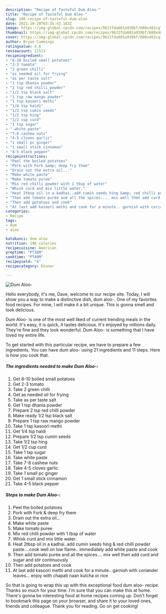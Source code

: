 ```yaml
---
description: "Recipe of Tasteful Dum Aloo-"
title: "Recipe of Tasteful Dum Aloo-"
slug: 100-recipe-of-tasteful-dum-aloo
date: 2021-10-20T03:35:43.103Z
image: https://img-global.cpcdn.com/recipes/9622fda801a939bf/680x482cq70/dum-aloo-recipe-main-photo.jpg
thumbnail: https://img-global.cpcdn.com/recipes/9622fda801a939bf/680x482cq70/dum-aloo-recipe-main-photo.jpg
cover: https://img-global.cpcdn.com/recipes/9622fda801a939bf/680x482cq70/dum-aloo-recipe-main-photo.jpg
author: Bryan Cummings
ratingvalue: 4.6
reviewcount: 21513
recipeingredient:
- "8-10 boiled small potatoes"
- "2-3 tomato"
- "2 green chilli"
- "as needed oil for frying"
- "as per taste salt"
- "1 tsp dhania powder"
- "2 tsp red chilli powder"
- "1/2 tsp black salt"
- "1 tsp raw mango powder"
- "1 tsp kasoori methi"
- "1/4 tsp haldi"
- "1/2 tsp cumin seeds"
- "1/2 tsp hing"
- "1/2 cup curd"
- "1 tsp sugar"
- " white paste"
- "7-8 cashew nuts"
- "4-5 cloves garlic"
- "1 small pc ginger"
- "1 small stick cinnamon"
- "4-5 black pepper"
recipeinstructions:
- "Peel the boiled potatoes"
- "Pork with Fork &amp; deep fry them"
- "Drain out the extra oil..."
- "Make white paste"
- "Make tomato puree"
- "Mix red chilli powder with 1 tbsp of water"
- "Whisk curd and mix little water."
- "Heat 2tbsp oil in a kadhai..add cumin seeds hing &amp; red chilli powder paste....cook well on low flame.. immediately add white paste and cook"
- "Then add tomato purée and all the spices.... mix well then add curd and sugar and stir continuously"
- "Then add potatoes and cook"
- "At last add kasoori methi and cook for a minute.. garnish with coriander leaves... enjoy with chapati naan kulcha or rice"
categories:
- Recipe
tags:
- dum
- aloo

katakunci: dum aloo 
nutrition: 196 calories
recipecuisine: American
preptime: "PT36M"
cooktime: "PT40M"
recipeyield: "4"
recipecategory: Dinner

---
```



![Dum Aloo-](https://img-global.cpcdn.com/recipes/9622fda801a939bf/680x482cq70/dum-aloo-recipe-main-photo.jpg)

Hello everybody, it's me, Dave, welcome to our recipe site. Today, I will show you a way to make a distinctive dish, dum aloo-. One of my favorites food recipes. For mine, I will make it a bit unique. This is gonna smell and look delicious.



Dum Aloo- is one of the most well liked of current trending meals in the world. It's easy, it is quick, it tastes delicious. It's enjoyed by millions daily. They're fine and they look wonderful. Dum Aloo- is something that I have loved my entire life.


To get started with this particular recipe, we have to prepare a few ingredients. You can have dum aloo- using 21 ingredients and 11 steps. Here is how you cook that.

<!--inarticleads1-->

##### The ingredients needed to make Dum Aloo-:

1. Get 8-10 boiled small potatoes
1. Get 2-3 tomato
1. Take 2 green chilli
1. Get as needed oil for frying
1. Take as per taste salt
1. Get 1 tsp dhania powder
1. Prepare 2 tsp red chilli powder
1. Make ready 1/2 tsp black salt
1. Prepare 1 tsp raw mango powder
1. Take 1 tsp kasoori methi
1. Get 1/4 tsp haldi
1. Prepare 1/2 tsp cumin seeds
1. Take 1/2 tsp hing
1. Get 1/2 cup curd
1. Take 1 tsp sugar
1. Take  white paste
1. Take 7-8 cashew nuts
1. Take 4-5 cloves garlic
1. Take 1 small pc ginger
1. Get 1 small stick cinnamon
1. Take 4-5 black pepper




<!--inarticleads2-->

##### Steps to make Dum Aloo-:

1. Peel the boiled potatoes
1. Pork with Fork &amp; deep fry them
1. Drain out the extra oil...
1. Make white paste
1. Make tomato puree
1. Mix red chilli powder with 1 tbsp of water
1. Whisk curd and mix little water.
1. Heat 2tbsp oil in a kadhai..add cumin seeds hing &amp; red chilli powder paste....cook well on low flame.. immediately add white paste and cook
1. Then add tomato purée and all the spices.... mix well then add curd and sugar and stir continuously
1. Then add potatoes and cook
1. At last add kasoori methi and cook for a minute.. garnish with coriander leaves... enjoy with chapati naan kulcha or rice




So that is going to wrap this up with this exceptional food dum aloo- recipe. Thanks so much for your time. I'm sure that you can make this at home. There's gonna be interesting food at home recipes coming up. Don't forget to bookmark this page on your browser, and share it to your loved ones, friends and colleague. Thank you for reading. Go on get cooking!
